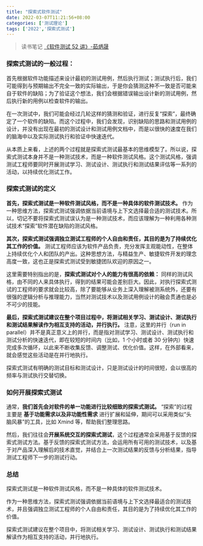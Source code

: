 ```yaml
---
title: "探索式软件测试"
date: 2022-03-07T11:21:56+08:00
categories: ['测试理论']
tags: ['2022','探索式测试']
---
```


> 读书笔记 [《软件测试 52 讲》-茹炳晟](https://time.geekbang.org/column/intro/100009601?tab=catalog)

### 探索式测试的一般过程：

首先根据软件功能描述来设计最初的测试用例，然后执行测试；测试执行后，我们可能得到与预期输出不完全一致的实际输出，于是你会猜测这种不一致是否可能来自于软件的缺陷；为了验证这个想法，我们会根据错误输出设计新的测试用例，然后执行新的用例以检查软件的输出。

在一次测试中，我们可能会经过几轮这样的猜测和验证，进行反复“探索”，最终确定了一个软件的缺陷。而这个过程中，我们会发现，识别缺陷的思路和测试用例的设计，并没有出现在最初的测试设计和测试用例文档中，而是以很快的速度在我们的脑海中以及实际测试执行和验证中快速迭代。

从本质上来看，上述的两个过程就是探索式测试最基本的思维模型了。所以说，探索式测试本身并不是一种测试技术，而是一种软件测试风格。这个测试风格，强调测试工程师要同时开展测试学习、测试设计、测试执行和测试结果评估等一系列的活动，以持续优化测试工作。

### 探索式测试的定义

**首先，探索式测试是一种软件测试风格，而不是一种具体的软件测试技术。** 作为一种思维方法，探索式测试强调依据当前语境与上下文选择最合适的测试技术。所以，切记不要将探索式测试误认为是一种测试技术，而应该理解为一种利用各种测试技术“探索”软件潜在缺陷的测试风格。

**其次，探索式测试强调独立测试工程师的个人自由和责任，其目的是为了持续优化其工作的价值。** 测试工程师应该为软件产品负责，充分发挥主观能动性，在整体上持续优化个人和团队的产出。这种思想方法，与精益生产、敏捷软件开发的理念高度一致，这也正是探索式测试受到敏捷团队欢迎的原因之一。

这里需要特别指出的是，**探索式测试对个人的能力有很高的依赖：** 同样的测试风格，由不同的人来具体执行，得到的结果可能会差别巨大。因此，对执行探索式测试的工程师的要求就会比较高，除了要能够从业务上深入理解被测系统外，还要有很强的逻辑分析与推理能力，当然对测试技术以及测试用例设计的融会贯通也是必不可少的技能。

**最后，探索式测试建议在整个项目过程中，将测试相关学习、测试设计、测试执行和测试结果解读作为相互支持的活动，并行执行。**
注意，这里的并行（run in parallel）并不是真正意义上的并行，而是指对测试学习、测试设计、测试执行和测试分析的快速迭代，即在较短的时间内（比如，1 个小时或者 30 分钟内）快速完成多次循环，以此来不断收集反馈、调整测试、优化价值。这样，在外部看来，就会感觉这些活动是在并行地执行。

探索式测试有明确的测试目标和测试设计，只是测试设计的时间很短，会以很高的频率与测试执行交替切换。

### 如何开展探索式测试

通常，**我们首先会对软件的单一功能进行比较细致的探索式测试。** “探索”的过程主要是 **基于功能需求以及非功能性需求** 进行扩展和延伸，期间可以采用类似“头脑风暴”的工具，比如 Xmind 等，帮助我们整理思路。

然后，我们往往会**开展系统交互的探索式测试**，这个过程通常会采用基于反馈的探索式测试方法。基于反馈的探索式测试方法，会运用所有可用的测试技术，以及基于对产品深入理解后的技术直觉，并结合上一次测试结果的反馈与分析结果，指导测试工程师下一步的测试行动。


### 总结

探索式测试是一种软件测试风格，而不是一种具体的软件测试技术。

作为一种思维方法，探索式测试强调依据当前语境与上下文选择最适合的测试技术，并且强调独立测试工程师的个人自由和责任，其目的是为了持续优化其工作的价值。

探索式测试建议在整个项目中，将测试相关学习、测试设计、测试执行和测试结果解读作为相互支持的活动，并行地执行。